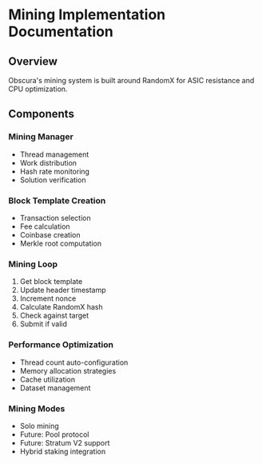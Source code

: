 # Mining Implementation Documentation

## Overview
Obscura's mining system is built around RandomX for ASIC resistance and CPU optimization.

## Components

### Mining Manager
- Thread management
- Work distribution
- Hash rate monitoring
- Solution verification

### Block Template Creation
- Transaction selection
- Fee calculation
- Coinbase creation
- Merkle root computation

### Mining Loop
1. Get block template
2. Update header timestamp
3. Increment nonce
4. Calculate RandomX hash
5. Check against target
6. Submit if valid

### Performance Optimization
- Thread count auto-configuration
- Memory allocation strategies
- Cache utilization
- Dataset management

### Mining Modes
- Solo mining
- Future: Pool protocol
- Future: Stratum V2 support
- Hybrid staking integration 